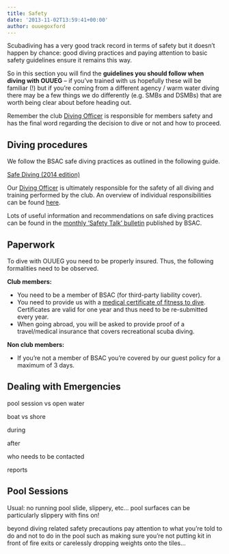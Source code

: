 ```yaml
---
title: Safety
date: '2013-11-02T13:59:41+00:00'
author: ouuegoxford
---
```


Scubadiving has a very good track record in terms of safety but it doesn’t happen by chance: good diving practices and paying attention to basic safety guidelines ensure it remains this way.

So in this section you will find the **guidelines you should follow when diving with OUUEG** – if you’ve trained with us hopefully these will be familiar (!) but if you’re coming from a different agency / warm water diving there may be a few things we do differently (e.g. SMBs and DSMBs) that are worth being clear about before heading out.

Remember the club [Diving Officer](http://ouueg.com/contact/ "Contacts") is responsible for members safety and has the final word regarding the decision to dive or not and how to proceed.

## Diving procedures

We follow the BSAC safe diving practices as outlined in the following guide.

[Safe Diving (2014 edition)](http://ouueg.mjung.net/wp-content/uploads/2014/05/safe_diving_17_02_2014_web.pdf)

Our [Diving Officer](http://ouueg.com/contact/ "Contacts") is ultimately responsible for the safety of all diving and training performed by the club. An overview of individual responsibilities can be found [here](http://ouueg.mjung.net/wp-content/uploads/2014/05/definition_grid_final_110708.pdf).

Lots of useful information and recommendations on safe diving practices can be found in the [monthly ‘Safety Talk’ bulletin](http://www.bsac.com/page.asp?section=1024&sectionTitle=Safety+Talk+This+Month) published by BSAC.

## Paperwork

To dive with OUUEG you need to be properly insured. Thus, the following formalities need to be observed.

**Club members:**

- You need to be a member of BSAC (for third-party liability cover).
- You need to provide us with a [medical certificate of fitness to dive](http://ouueg.com/medical-certificate/ "Medical certificate"). Certificates are valid for one year and thus need to be re-submitted every year.
- When going abroad, you will be asked to provide proof of a travel/medical insurance that covers recreational scuba diving.

**Non club members:**

- If you’re not a member of BSAC you’re covered by our guest policy for a maximum of 3 days.

## Dealing with Emergencies

pool session vs open water

boat vs shore

during

after

who needs to be contacted

reports

## Pool Sessions

Usual: no running pool slide, slippery, etc… pool surfaces can be particularly slippery with fins on!

beyond diving related safety precautions pay attention to what you’re told to do and not to do in the pool such as making sure you’re not putting kit in front of fire exits or carelessly dropping weights onto the tiles…
